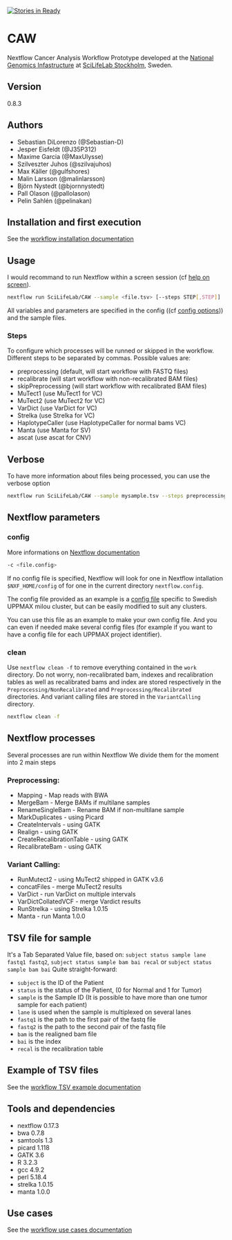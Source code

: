 [![Stories in Ready](https://badge.waffle.io/SciLifeLab/CAW.png?label=ready&title=Ready)](https://waffle.io/SciLifeLab/CAW)

# CAW
Nextflow Cancer Analysis Workflow Prototype developed at the [National Genomics Infastructure](https://ngisweden.scilifelab.se/)
at [SciLifeLab Stockholm](https://www.scilifelab.se/platforms/ngi/), Sweden.

## Version
0.8.3

## Authors
- Sebastian DiLorenzo (@Sebastian-D)
- Jesper Eisfeldt (@J35P312)
- Maxime Garcia (@MaxUlysse)
- Szilveszter Juhos (@szilvajuhos)
- Max Käller (@gulfshores)
- Malin Larsson (@malinlarsson)
- Björn Nystedt (@bjornnystedt)
- Pall Olason (@pallolason)
- Pelin Sahlén (@pelinakan)

## Installation and first execution
See the [workflow installation documentation](doc/UPPMAX.md)

## Usage
I would recommand to run Nextflow within a screen session (cf [help on screen](https://www.howtoforge.com/linux_screen)).
```bash
nextflow run SciLifeLab/CAW --sample <file.tsv> [--steps STEP[,STEP]]
```
All variables and parameters are specified in the config ((cf [config options](#config))) and the sample files.

### Steps
To configure which processes will be runned or skipped in the workflow. Different steps to be separated by commas.
Possible values are:
- preprocessing (default, will start workflow with FASTQ files)
- recalibrate (will start workflow with non-recalibrated BAM files)
- skipPreprocessing (will start workflow with recalibrated BAM files)
- MuTect1 (use MuTect1 for VC)
- MuTect2 (use MuTect2 for VC)
- VarDict (use VarDict for VC)
- Strelka (use Strelka for VC)
- HaplotypeCaller (use HaplotypeCaller for normal bams VC)
- Manta (use Manta for SV)
- ascat (use ascat for CNV)

## Verbose
To have more information about files being processed, you can use the verbose option
```bash
nextflow run SciLifeLab/CAW --sample mysample.tsv --steps preprocessing --verbose
```

## Nextflow parameters
### config
More informations on [Nextflow documentation](https://www.nextflow.io/docs/latest/basic.html#configuration-options)
```bash
-c <file.config>
```
If no config file is specified, Nextflow will look for one in Nextflow intallation `$NXF_HOME/config` of for one in the current directory `nextflow.config`.

The config file provided as an example is a [config file](https://raw.githubusercontent.com/SciLifeLab/CAW/master/config/milou.config) specific to Swedish UPPMAX milou cluster, but can be easily modified to suit any clusters.

You can use this file as an example to make your own config file. And you can even if needed make several config files (for example if you want to have a config file for each UPPMAX project identifier).

### clean
Use `nextflow clean -f` to remove everything contained in the `work` directory. Do not worry, non-recalibrated bam, indexes and recalibration tables as well as recalibrated bams and index are stored respectively in the `Preprocessing/NonRecalibrated` and `Preprocessing/Recalibrated` directories. And variant calling files are stored in the `VariantCalling` directory.
```bash
nextflow clean -f
```

## Nextflow processes
Several processes are run within Nextflow
We divide them for the moment into 2 main steps

### Preprocessing:
- Mapping - Map reads with BWA
- MergeBam - Merge BAMs if multilane samples
- RenameSingleBam - Rename BAM if non-multilane sample
- MarkDuplicates - using Picard
- CreateIntervals - using GATK
- Realign - using GATK
- CreateRecalibrationTable - using GATK
- RecalibrateBam - using GATK

### Variant Calling:
- RunMutect2 - using MuTect2 shipped in GATK v3.6
- concatFiles - merge MuTect2 results
- VarDict - run VarDict on multiple intervals
- VarDictCollatedVCF - merge Vardict results
- RunStrelka - using Strelka 1.0.15
- Manta - run Manta 1.0.0

## TSV file for sample
It's a Tab Separated Value file, based on: `subject status sample lane fastq1 fastq2`, `subject status sample bam bai recal` or `subject status sample bam bai`
Quite straight-forward:
- `subject` is the ID of the Patient
- `status` is the status of the Patient, (0 for Normal and 1 for Tumor)
- `sample` is the Sample ID (It is possible to have more than one tumor sample for each patient)
- `lane` is used when the sample is multiplexed on several lanes
- `fastq1` is the path to the first pair of the fastq file
- `fastq2` is the path to the second pair of the fastq file
- `bam` is the realigned bam file
- `bai` is the index
- `recal` is the recalibration table

## Example of TSV files
See the [workflow TSV example documentation](doc/EXAMPLE.md)

## Tools and dependencies
- nextflow 0.17.3
- bwa 0.7.8
- samtools 1.3
- picard 1.118
- GATK 3.6
- R 3.2.3
- gcc 4.9.2
- perl 5.18.4
- strelka 1.0.15
- manta 1.0.0

## Use cases
See the [workflow use cases documentation](doc/USE_CASES.md)
